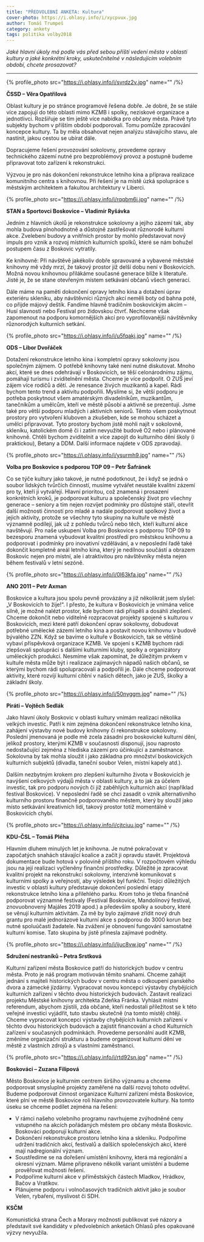 ```yaml
---
title: "PŘEDVOLEBNÍ ANKETA: Kultura"
cover-photo: https://i.ohlasy.info/i/xycpvux.jpg
author: Tomáš Trumpeš
category: ankety
tags: politika volby2018
---
```


*Jaké hlavní úkoly má podle vás před sebou příští vedení města v oblasti kultury a jaké konkrétní kroky, uskutečnitelné v následujícím volebním období, chcete prosazovat?*

---

{% profile_photo src="https://i.ohlasy.info/i/svrdz2v.jpg" name="" /%}

**ČSSD – Věra Opatřilová**

Oblast kultury je po stránce programové řešena dobře. Je dobré, že se stále více zapojují do této oblasti mimo KZMB i spolky, neziskové organizace a jednotlivci. Rozšiřuje se tím ještě více nabídka pro občany města. Právě tyto subjekty bychom v příštím období podporovali. Tomu pomůže zpracování koncepce kultury. Ta by měla obsahovat nejen analýzu stávajícího stavu, ale nastínit, jakou cestou se ubírat dále. 

Dopracujeme řešení provozování sokolovny, provedeme opravy technického zázemí nutné pro bezproblémový provoz a postupně budeme připravovat toto zařízení k rekonstrukci.  

Výzvou je pro nás dokončení rekonstrukce letního kina a příprava realizace komunitního centra s knihovnou. Při řešení je na místě úzká spolupráce s městským architektem a fakultou architektury v Liberci. 

{% profile_photo src="https://i.ohlasy.info/i/rqqbm6i.jpg" name="" /%}

**STAN a Sportovci Boskovice – Vladimír Ryšávka**

Jedním z hlavních úkolů je rekonstrukce sokolovny a jejího zázemí tak, aby mohla budova plnohodnotně a důstojně zastřešovat různorodé kulturní akce. Zvelebení budovy a vnitřních prostor by mohlo představovat nový impuls pro vznik a rozvoj místních kulturních spolků, které se nám bohužel postupem času z Boskovic vytratily.

Ke knihovně: Při návštěvě jakékoliv dobře spravované a vybavené městské knihovny mě vždy mrzí, že takový prostor již delší dobu není v Boskovicích. Možná novou knihovnou přilákáme současné generace blíže k literatuře. Jisté je, že se stane otevřeným místem setkávání občanů všech generací.

Dále máme na paměti dokončení opravy letního kina a dotažení úprav exteriéru skleníku, aby návštěvníci různých akcí neměli boty od bahna poté, co přijde májový deštík. Fandíme hlavně tradičním boskovickým akcím – Husí slavnosti nebo Festival pro židovskou čtvrť. Nechceme však zapomenout na podporu komornějších akcí pro vyprofilovanější návštěvníky různorodých kulturních setkání.

{% profile_photo src="https://i.ohlasy.info/i/u5fqakj.jpg" name="" /%}

**ODS – Libor Dvořáček**

Dotažení rekonstrukce letního kina i kompletní opravy sokolovny jsou společným zájmem. O potřebě knihovny také není nutné diskutovat. Mnoho akcí, které se dnes odehrávají v Boskovicích, se těší celonárodnímu zájmu, pomáhají turismu i zviditelnění města. Chceme je více podpořit. O ZUŠ jeví zájem více rodičů a dětí. Je renesance živých muzikantů a kapel. Rádi bychom tento trend a aktivitu podpořili. Myslíme si, že větší podporu je potřeba poskytnout všem amatérským divadelníkům, muzikantům, tanečníkům a umělcům, kteří ve městě působí a aktivně se prezentují. Jsme také pro větší podporu mladých i aktivních seniorů. Těmto všem poskytnout prostory pro vytvoření kluboven a zkušeben, kde se mohou scházet a umělci připravovat. Tyto prostory bychom jistě mohli najít v sokolovně, skleníku, katolickém domě či i zatím nevyužité budově O2 nebo i plánované knihovně. Chtěli bychom zviditelnit a více zapojit do kulturního dění školy (i praktickou), Betany a DDM. Další informace najdete v ODS zpravodaji.

{% profile_photo src="https://i.ohlasy.info/i/ysurmh9.jpg" name="" /%}

**Volba pro Boskovice s podporou TOP 09 – Petr Šafránek**

Co se týče kultury jako takové, je nutné podotknout, že i když se jedná o soubor lidských tvůrčích činností, musíme vytvářet neustále kvalitní zázemí pro ty, kteří ji vytvářejí. Hlavní prioritou, což znamená i prosazení konkrétních kroků, je podporovat kulturu a společenský život pro všechny generace – seniory a tím nejen rozvíjet podmínky pro důstojné stáří, otevřít další možnosti činností pro mladé a nadále podporovat spolkový život a jejich aktivity, protože se všechny tyto skupiny na kultuře ve městě významně podílejí, jak už z pohledu tvůrců nebo těch, kteří kulturní akce navštěvují. Pro naše uskupení Volba pro Boskovice s podporou TOP 09 to bezesporu znamená vybudovat kvalitní prostředí pro městskou knihovnu a podporovat i podmínky pro inovativní vzdělávání, a v neposlední řadě také dokončit kompletně areál letního kina, který je nedílnou součástí a obrazem Boskovic nejen pro místní, ale i atraktivitou pro návštěvníky města nejen během festivalů v letní sezóně.

{% profile_photo src="https://i.ohlasy.info/i/0l63kfa.jpg" name="" /%}

**ANO 2011 – Petr Axman**

Boskovice a kultura jsou spolu pevně provázány a již několikrát jsem slyšel: „V Boskovicích to žije!“. I přesto, že kultura v Boskovicích je vnímána velice silně, je možné nalézt prostor, kde bychom rádi přispěli a dosáhli zlepšení. Chceme dokončit nebo viditelně rozpracovat projekty spojené s kulturou v Boskovicích, mezi které patří dokončení oprav sokolovny, dobudovat potřebné umělecké zázemí letního kina a postavit novou knihovnu v budově bývalého ZZN. Když se bavíme o kultuře v Boskovicích, tak se většině vybaví příspěvková organizace KZMB. Ve spojení s KZMB bychom rádi zlepšovali spolupráci s dalšími kulturními kluby, spolky a organizátory uměleckých produkcí. Nesmíme však zapomínat, že důležitým prvkem v kultuře města může být i realizace zajímavých nápadů našich občanů, se kterými bychom rádi spolupracovali a podpořili je. Dále chceme podporovat aktivity, které rozvíjí kulturní cítění v našich dětech, jako je ZUŠ, školky a základní školy.

{% profile_photo src="https://i.ohlasy.info/i/50nyggm.jpg" name="" /%}

**Piráti – Vojtěch Sedlák**

Jako hlavní úkoly Boskovic v oblasti kultury vnímám realizaci několika velkých investic. Patří k nim zejména dokončení rekonstrukce letního kina, zahájení výstavby nové budovy knihovny či rekonstrukce sokolovny. Poslední jmenovaná je podle mě zcela zásadní pro boskovické kulturní dění, jelikož prostory, kterými KZMB v současnosti disponují, jsou naprosto nedostačující zejména z hlediska zázemí pro účinkující a zaměstnance. Sokolovna by tak mohla sloužit i jako základna pro množství boskovických kulturních subjektů (divadla, taneční soubor Velen, místní kapely atd.).

Dalším nezbytným krokem pro zlepšení kulturního života v Boskovicích je navýšení celkových výdajů města v oblasti kultury, a to jak za účelem investic, tak pro podporu nových či již zaběhlých kulturních akcí (například festival Boskovice). V neposlední řadě se chci zasadit o vznik alternativního kulturního prostoru finančně podporovaného městem, který by sloužil jako místo setkávání kreativních lidí, takový prostor totiž momentálně v Boskovicích chybí.

{% profile_photo src="https://i.ohlasy.info/i/cjtciuu.jpg" name="" /%}

**KDU-ČSL – Tomáš Pléha**

Hlavním dluhem minulých let je knihovna. Je nutné pokračovat v započatých snahách stávající koalice a začít ji opravdu stavět. Projektová dokumentace bude hotová v polovině příštího roku. V rozpočtovém výhledu jsou na její realizaci vyčleněny finanční prostředky. Důležité je zpracovat kvalitní projekt na rekonstrukci sokolovny, intenzivně komunikovat s kulturními spolky a veřejností, aby výsledek byl funkční. Trojici důležitých investic v oblasti kultury představuje dokončení poslední etapy rekonstrukce letního kina a přilehlého parku. Krom toho je třeba finančně podporovat významné festivaly (Festival Boskovice, Mandolínový festival, znovuobnovený Majáles 2019 apod.) a především spolky a soubory, které se věnují kulturním aktivitám. Za mě by bylo zajímavé zřídit nový druh grantu pro malé jednorázové kulturní akce s podporou do 3000 korun bez nutné spoluúčasti žadatele. Na zvážení je obnovení fungování samostatné kulturní komise. Tato skupina by jistě přinesla zajímavé podněty.

{% profile_photo src="https://i.ohlasy.info/i/ijuc8vw.jpg" name="" /%}

**Sdružení nestraníků – Petra Srstková**

Kulturní zařízení města Boskovice patří do historických budov v centru města. Proto je náš program motivován těmito snahami.
Chceme zahájit jednání s majiteli historických budov v centru města o odkoupení panského dvora a zámecké jízdárny. Vypracovat novou koncepci výstavby chybějících kulturních zařízení v těchto dvou historických budovách. Zastavit realizaci projektu Městské knihovny architekta Zdeňka Fránka. Vyhlásit místní referendum, abychom zjistili, zda občané, kteří nedostali příležitost se k této veřejné investici vyjádřit, tuto stavbu skutečně (na tomto místě) chtějí. Chceme vypracovat koncepci výstavby chybějících kulturních zařízení v těchto dvou historických budovách a zajistit financování a chod Kulturních zařízení v současných podmínkách. Provedeme personální audit KZMB, změníme organizační strukturu a budeme organizovat kulturní dění ve městě z vlastních zdrojů a s vlastními zaměstnanci.

{% profile_photo src="https://i.ohlasy.info/i/rtd92sn.jpg" name="" /%}

**Boskováci – Zuzana Filipová**

Město Boskovice je kulturním centrem širšího významu a chceme podporovat smysluplné projekty zaměřené na další rozvoj tohoto odvětví. Budeme podporovat činnost organizace Kulturní zařízení města Boskovice, které plní ve městě Boskovice roli hlavního provozovatele kultury. Na tomto úseku se chceme podílet zejména na řešení: 

* V rámci našeho volebního programu navrhujeme zvýhodněné ceny vstupného na akcích pořádaných městem pro občany města Boskovic. Boskováci podporují kulturní akce.
* Dokončení rekonstrukce prostoru letního kina a skleníku. Podpoříme udržení tradičních akcí, festivalů a dalších společenských akcí, které mají nadregionální význam.  
* Soustředíme se na dořešení umístění knihovny, která má regionální a okresní význam. Máme připraveno několik variant umístění a budeme prověřovat možnosti řešení. 
* Podpoříme kulturní akce v příměstských částech Mladkov, Hrádkov, Bačov a Vratíkov.
* Plánujeme podporu i volnočasových tradičních aktivit jako je soubor Velen, rybaření, myslivost či SDH.

**KSČM**

Komunistická strana Čech a Moravy možnosti publikovat své názory a představit své kandidáty v předvolebních anketách Ohlasů přes opakované výzvy nevyužila.
